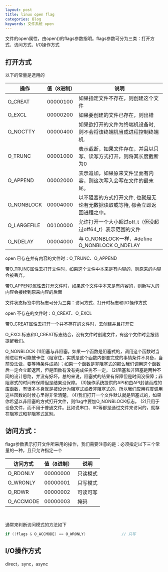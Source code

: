 ```yaml
---
layout: post
title: linux open flag
categories: Blog
keywords: 文件系统 open
---
```


文件的open属性，由open()的flags参数指明。flags参数可分为三类：打开方式、访问方式、I/O操作方式

## 打开方式

以下的常量是选用的

| 操作        | 值（8进制） | 说明                                                         |
| ----------- | ----------- | ------------------------------------------------------------ |
| O_CREAT     | 00000100    | 如果指定文件不存在，则创建这个文件                           |
| O_EXCL      | 00000200    | 如果要创建的文件已存在，则出错                               |
| O_NOCTTY    | 00000400    | 如果欲打开的文件为终端机设备时, 则不会将该终端机当成进程控制终端机. |
| O_TRUNC     | 00001000    | 表示截断，如果文件存在，并且以只写、读写方式打开，则将其长度截断为0 |
| O_APPEND    | 00002000    | 表示追加，如果原来文件里面有内容，则这次写入会写在文件的最末尾。 |
| O_NONBLOCK  | 00004000    | 以不阻塞的方式打开文件, 也就是无论有无数据读取或等待, 都会立即返回进程之中。 |
| O_LARGEFILE | 00100000    | 允许打开一个大小超过off_t（但没超过off64_t）表示范围的文件   |
| O_NDELAY    | 00004000    | 与 O_NONBLOCK一样，#define O_NONBLOCK   O_NDELAY             |

open 已存在并有内容的文件时：O_TRUNC、O_APPEND

带O_TRUNC属性去打开文件时，如果这个文件中本来是有内容的，则原来的内容会被丢弃。

带O_APPEND属性去打开文件时，如果这个文件中本来是有内容的，则新写入的内容会接续到原来内容的后面

文件状态标签中的标志可分为三类：访问方式、打开时标志和I/O操作方式

open 不存在的文件时：O_CREAT、O_EXCL

带O_CREAT属性去打开一个并不存在的文件时，去创建并且打开它

O_EXCL标志和O_CREAT标志结合，没有文件时创建文件，有这个文件时会报错提醒我们。



O_NONBLOCK
(1)阻塞与非阻塞。如果一个函数是阻塞式的，调用这个函数时当前进程有可能被卡住（阻塞住，实质是这个函数内部要完成的事情条件不具备，当前没法做，要等待条件成熟）；如果一个函数是非阻塞式的那么我们调用这个函数后一定会立即返回，但是函数有没有完成任务不一定。
(2)阻塞和非阻塞是两种不同的设计思路，并没有好坏。总的来说，阻塞式的结果有保障但是时间没保障；非阻塞式的时间有保障但是结果没保障。
(3)操作系统提供的API和由API封装而成的库函数，有很多本身就是被设计为阻塞式或者非阻塞式的，所以我们应用程度调用这些函数的时候心里得非常清楚。
(4)我们打开一个文件默认就是阻塞式的，如果你希望以非阻塞的方式打开文件，则flag中要加O_NONBLOCK标志。
(2)只用于设备文件，而不用于普通文件。比如说串口、IIC等都是通过文件来访问的，就存在阻塞式和非阻塞式区别。



## 访问方式：

flags参数表示打开文件所采用的操作，我们需要注意的是：必须指定以下三个常量的一种，且只允许指定一个

| 访问方式  | 值（8进制） | 说明     |
| --------- | ----------- | -------- |
| O_RDONLY  | 00000000    | 只读模式 |
| O_WRONLY  | 00000001    | 只写模式 |
| O_RDWR    | 00000002    | 可读可写 |
| O_ACCMODE | 00000003    | 掩码     |

​		

通常来判断访问模式的方法如下

```c
if ((flags & O_ACCMODE) == O_WRONLY)				// 只写
```



## I/O操作方式

direct，sync，async
